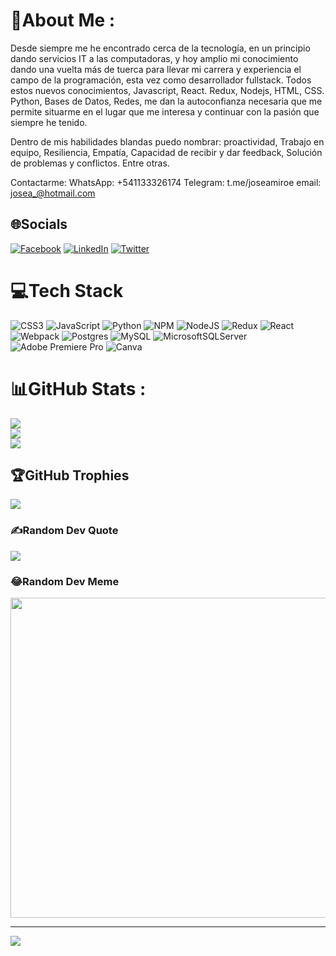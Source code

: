 
# 💫About Me :
Desde siempre me he encontrado cerca de la tecnología, en un principio dando servicios IT a las computadoras, y hoy amplio mi conocimiento dando una vuelta más de tuerca para llevar mi carrera y experiencia el campo de la programación, esta vez como desarrollador fullstack.
 Todos estos nuevos conocimientos, Javascript, React. Redux, Nodejs, HTML, CSS. Python, Bases de Datos, Redes, me dan la autoconfianza necesaria que me permite situarme en el lugar que me interesa y continuar con la pasión que siempre he tenido. 

Dentro de mis habilidades blandas puedo nombrar: proactividad, Trabajo en equipo, Resiliencia, Empatía, 
Capacidad de recibir y dar feedback, Solución de problemas y conflictos. Entre otras.

Contactarme:
WhatsApp: +541133326174
Telegram: t.me/joseamiroe
email: josea_@hotmail.com

## 🌐Socials
[![Facebook](https://img.shields.io/badge/Facebook-%231877F2.svg?logo=Facebook&logoColor=white)](https://facebook.com/jose.miro1) [![LinkedIn](https://img.shields.io/badge/LinkedIn-%230077B5.svg?logo=linkedin&logoColor=white)](https://linkedin.com/in/joseamiro) [![Twitter](https://img.shields.io/badge/Twitter-%231DA1F2.svg?logo=Twitter&logoColor=white)](https://twitter.com/joseamiro) 

# 💻Tech Stack
![CSS3](https://img.shields.io/badge/css3-%231572B6.svg?style=plastic&logo=css3&logoColor=white) ![JavaScript](https://img.shields.io/badge/javascript-%23323330.svg?style=plastic&logo=javascript&logoColor=%23F7DF1E) ![Python](https://img.shields.io/badge/python-3670A0?style=plastic&logo=python&logoColor=ffdd54) ![NPM](https://img.shields.io/badge/NPM-%23000000.svg?style=plastic&logo=npm&logoColor=white) ![NodeJS](https://img.shields.io/badge/node.js-6DA55F?style=plastic&logo=node.js&logoColor=white) ![Redux](https://img.shields.io/badge/redux-%23593d88.svg?style=plastic&logo=redux&logoColor=white) ![React](https://img.shields.io/badge/react-%2320232a.svg?style=plastic&logo=react&logoColor=%2361DAFB) ![Webpack](https://img.shields.io/badge/webpack-%238DD6F9.svg?style=plastic&logo=webpack&logoColor=black) ![Postgres](https://img.shields.io/badge/postgres-%23316192.svg?style=plastic&logo=postgresql&logoColor=white) ![MySQL](https://img.shields.io/badge/mysql-%2300f.svg?style=plastic&logo=mysql&logoColor=white) ![MicrosoftSQLServer](https://img.shields.io/badge/Microsoft%20SQL%20Sever-CC2927?style=plastic&logo=microsoft%20sql%20server&logoColor=white) ![Adobe Premiere Pro](https://img.shields.io/badge/Adobe%20Premiere%20Pro-9999FF.svg?style=plastic&logo=Adobe%20Premiere%20Pro&logoColor=white) ![Canva](https://img.shields.io/badge/Canva-%2300C4CC.svg?style=plastic&logo=Canva&logoColor=white)
# 📊GitHub Stats :
![](https://github-readme-stats.vercel.app/api?username=Joseacode&theme=vue-dark&hide_border=true&include_all_commits=false&count_private=true)<br/>
![](https://github-readme-streak-stats.herokuapp.com/?user=Joseacode&theme=vue-dark&hide_border=true)<br/>
![](https://github-readme-stats.vercel.app/api/top-langs/?username=Joseacode&theme=vue-dark&hide_border=true&include_all_commits=false&count_private=true&layout=compact)

## 🏆GitHub Trophies
![](https://github-profile-trophy.vercel.app/?username=Joseacode&theme=radical&no-frame=true&no-bg=true&margin-w=4)

### ✍️Random Dev Quote
![](https://quotes-github-readme.vercel.app/api?type=horizontal&theme=gruvbox)

### 😂Random Dev Meme
<img src="https://random-memer.herokuapp.com/" width="512px"/>

---
[![](https://visitcount.itsvg.in/api?id=Joseacode&icon=2&color=2)](https://visitcount.itsvg.in)
